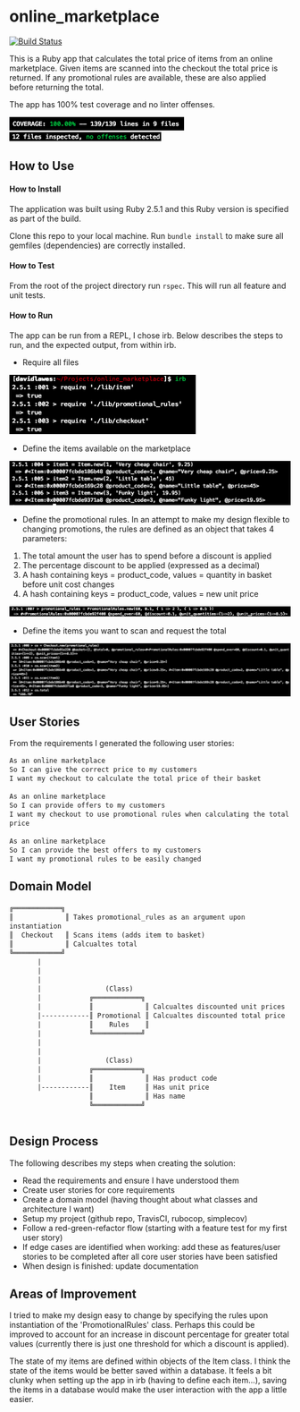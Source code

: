 # online_marketplace

[![Build Status](https://travis-ci.org/DaveLawes/online_marketplace.svg?branch=master)](https://travis-ci.org/DaveLawes/online_marketplace)

This is a Ruby app that calculates the total price of items from an online marketplace. Given items are scanned into the checkout the total price is returned. If any promotional rules are available, these are also applied before returning the total.

The app has 100% test coverage and no linter offenses.

<img src="/public/coverage.png">
<img src="/public/linter.png">

## How to Use

#### How to Install

The application was built using Ruby 2.5.1 and this Ruby version is specified as part of the build.

Clone this repo to your local machine. Run `bundle install` to make sure all gemfiles (dependencies) are correctly installed.

#### How to Test

From the root of the project directory run `rspec`. This will run all feature and unit tests.

#### How to Run

The app can be run from a REPL, I chose irb. Below describes the steps to run, and the expected output, from within irb.

- Require all files
<img src="/public/require_files.png">
          
- Define the items available on the marketplace
<img src="/public/define_items.png">

- Define the promotional rules. In an attempt to make my design flexible to changing promotions, the rules are defined as an object that takes 4 parameters:
1. The total amount the user has to spend before a discount is applied
2. The percentage discount to be applied (expressed as a decimal)
3. A hash containing keys = product_code, values = quantity in basket before unit cost changes
4. A hash containing keys = product_code, values = new unit price
<img src="/public/define_rules.png">
     
- Define the items you want to scan and request the total
<img src="/public/checkout.png">

## User Stories

From the requirements I generated the following user stories:

```
As an online marketplace
So I can give the correct price to my customers
I want my checkout to calculate the total price of their basket

As an online marketplace
So I can provide offers to my customers
I want my checkout to use promotional rules when calculating the total price

As an online marketplace
So I can provide the best offers to my customers
I want my promotional rules to be easily changed
```

## Domain Model

```
╔════════════╗  
║             ║ Takes promotional_rules as an argument upon instantiation
║  Checkout   ║ Scans items (adds item to basket)    
║             ║ Calcualtes total
╚════════════╝
       |
       |
       |
       |                (Class)
       |            ╔════════════╗
       |            ║             ║ Calcualtes discounted unit prices
       |------------║ Promotional ║ Calcualtes discounted total price
       |            ║    Rules    ║ 
       |            ╚════════════╝
       |                   
       |                   
       |                (Class)              
       |            ╔════════════╗     
       |            ║             ║ Has product code 
       |------------║    Item     ║ Has unit price
                    ║             ║ Has name   
                    ╚════════════╝ 
                                         
```

## Design Process

The following describes my steps when creating the solution:

- Read the requirements and ensure I have understood them
- Create user stories for core requirements
- Create a domain model (having thought about what classes and architecture I want)
- Setup my project (github repo, TravisCI, rubocop, simplecov)
- Follow a red-green-refactor flow (starting with a feature test for my first user story)
- If edge cases are identified when working: add these as features/user stories to be completed after all core user stories have been satisfied
- When design is finished: update documentation

## Areas of Improvement

I tried to make my design easy to change by specifying the rules upon instantiation of the 'PromotionalRules' class. Perhaps this could be improved to account for an increase in discount percentage for greater total values (currently there is just one threshold for which a discount is applied).

The state of my items are defined within objects of the Item class. I think the state of the items would be better saved within a database. It feels a bit clunky when setting up the app in irb (having to define each item...), saving the items in a database would make the user interaction with the app a little easier.
